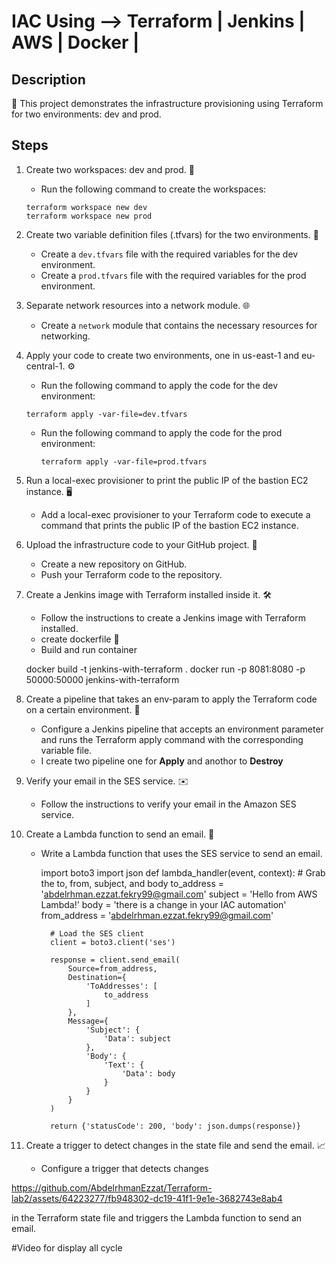 # IAC Using --> Terraform | Jenkins | AWS | Docker |

## Description
🚀 This project demonstrates the infrastructure provisioning using Terraform for two environments: dev and prod.

## Steps

1. Create two workspaces: dev and prod. 🏢
    - Run the following command to create the workspaces:
     ```
     terraform workspace new dev
     terraform workspace new prod
     ```


2. Create two variable definition files (.tfvars) for the two environments. 📝
    - Create a `dev.tfvars` file with the required variables for the dev environment.
    - Create a `prod.tfvars` file with the required variables for the prod environment.

3. Separate network resources into a network module. 🌐
    - Create a `network` module that contains the necessary resources for networking.

4. Apply your code to create two environments, one in us-east-1 and eu-central-1. ⚙️
    - Run the following command to apply the code for the dev environment:
     ```
     terraform apply -var-file=dev.tfvars
     ```
   - Run the following command to apply the code for the prod environment:
     ```
     terraform apply -var-file=prod.tfvars
     ```

5. Run a local-exec provisioner to print the public IP of the bastion EC2 instance. 🖥️
    - Add a local-exec provisioner to your Terraform code to execute a command that prints the public IP of the bastion EC2 instance.

          
6. Upload the infrastructure code to your GitHub project. 📁
    - Create a new repository on GitHub.
    - Push your Terraform code to the repository.

7. Create a Jenkins image with Terraform installed inside it. 🛠️
    - Follow the instructions to create a Jenkins image with Terraform installed.
    - create dockerfile 🐳 
    - Build and run container 

    docker build -t jenkins-with-terraform .
    docker run -p 8081:8080 -p 50000:50000 jenkins-with-terraform

8. Create a pipeline that takes an env-param to apply the Terraform code on a certain environment. 🚦
    - Configure a Jenkins pipeline that accepts an environment parameter and runs the Terraform apply command with the corresponding variable file.
    - I create two pipeline one for **Apply** and anothor to **Destroy** 

9. Verify your email in the SES service. ✉️
    - Follow the instructions to verify your email in the Amazon SES service.

10. Create a Lambda function to send an email. 📧
    - Write a Lambda function that uses the SES service to send an email.
           
        import boto3
        import json
        def lambda_handler(event, context):
            # Grab the to, from, subject, and body
            to_address = 'abdelrhman.ezzat.fekry99@gmail.com'
            subject = 'Hello from AWS Lambda!'
            body = 'there is a change in your IAC automation'
            from_address = 'abdelrhman.ezzat.fekry99@gmail.com'

            # Load the SES client
            client = boto3.client('ses')

            response = client.send_email(
                Source=from_address,
                Destination={
                    'ToAddresses': [
                        to_address
                    ]
                },
                Message={
                    'Subject': {
                        'Data': subject
                    },
                    'Body': {
                        'Text': {
                            'Data': body
                        }
                    }
                }
            )

            return {'statusCode': 200, 'body': json.dumps(response)}

11. Create a trigger to detect changes in the state file and send the email. 📈
    - Configure a trigger that detects changes

https://github.com/AbdelrhmanEzzat/Terraform-lab2/assets/64223277/fb948302-dc19-41f1-9e1e-3682743e8ab4

 in the Terraform state file and triggers the Lambda function to send an email.


#Video for display all cycle 

